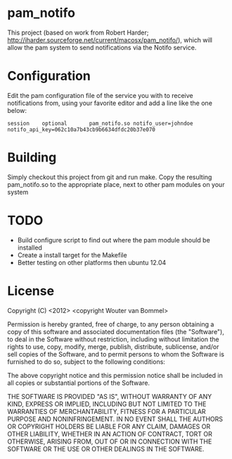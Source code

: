 pam\_notifo
==========
 
This project (based on work from Robert Harder; http://iharder.sourceforge.net/current/macosx/pam_notifo/), which will allow the pam system to send notifications via the Notifo service.
 
Configuration
=============
Edit the pam configuration file of the service you with to receive notifications from, using your favorite editor and add a line like the one below:

    session    optional       pam_notifo.so notifo_user=johndoe notifo_api_key=062c10a7b43cb9b6634dfdc20b37e070
 
Building
========
Simply checkout this project from git and run make. Copy the resulting pam\_notifo.so to the appropriate place, next to other pam modules on your system
 
TODO
====
* Build configure script to find out where the pam module should be installed
* Create a install target for the Makefile
* Better testing on other platforms then ubuntu 12.04
  
License
=======
Copyright (C) \<2012\> \<copyright Wouter van Bommel\>

Permission is hereby granted, free of charge, to any person obtaining a copy of this software and associated documentation files (the "Software"), to deal in the Software without restriction, including without limitation the rights to use, copy, modify, merge, publish, distribute, sublicense, and/or sell copies of the Software, and to permit persons to whom the Software is furnished to do so, subject to the following conditions:

The above copyright notice and this permission notice shall be included in all copies or substantial portions of the Software.

THE SOFTWARE IS PROVIDED "AS IS", WITHOUT WARRANTY OF ANY KIND, EXPRESS OR IMPLIED, INCLUDING BUT NOT LIMITED TO THE WARRANTIES OF MERCHANTABILITY, FITNESS FOR A PARTICULAR PURPOSE AND NONINFRINGEMENT. IN NO EVENT SHALL THE AUTHORS OR COPYRIGHT HOLDERS BE LIABLE FOR ANY CLAIM, DAMAGES OR OTHER LIABILITY, WHETHER IN AN ACTION OF CONTRACT, TORT OR OTHERWISE, ARISING FROM, OUT OF OR IN CONNECTION WITH THE SOFTWARE OR THE USE OR OTHER DEALINGS IN THE SOFTWARE.
